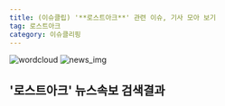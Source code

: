 ```yaml
---
title: (이슈클립) '**로스트아크**' 관련 이슈, 기사 모아 보기
tag: 로스트아크
category: 이슈클리핑
---
```

![wordcloud](https://s3.ap-northeast-2.amazonaws.com/lyrics101-wordcloud/2018-09-18-1537216570.png)
![news_img](https://user-images.githubusercontent.com/42597476/44507050-1206f400-a6e4-11e8-8d98-7ffbfebb353f.png)
## **'**로스트아크**'** 뉴스속보 검색결과


